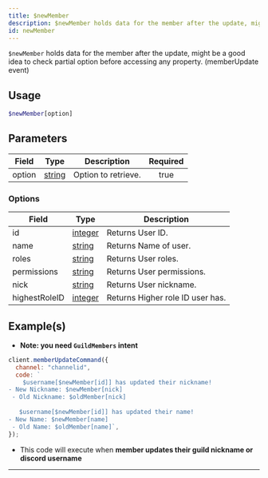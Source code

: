 ```yaml
---
title: $newMember
description: $newMember holds data for the member after the update, might be a good idea to check partial option before accessing any property. (memberUpdate event)
id: newMember
---
```


`$newMember` holds data for the member after the update, might be a good idea to check partial option before accessing
any property. (memberUpdate event)

## Usage

```php
$newMember[option]
```

## Parameters

| Field  | Type                                                                                              | Description         | Required |
| ------ | ------------------------------------------------------------------------------------------------- | ------------------- | :------: |
| option | [string](https://developer.mozilla.org/en-US/docs/Web/JavaScript/Reference/Global_Objects/String) | Option to retrieve. |   true   |

### Options

| Field         | Type                                                                                                | Description                      |
| ------------- | --------------------------------------------------------------------------------------------------- | -------------------------------- |
| id            | [integer](https://developer.mozilla.org/en-US/docs/Web/JavaScript/Reference/Global_Objects/Integer) | Returns User ID.                 |
| name          | [string](https://developer.mozilla.org/en-US/docs/Web/JavaScript/Reference/Global_Objects/String)   | Returns Name of user.            |
| roles         | [string](https://developer.mozilla.org/en-US/docs/Web/JavaScript/Reference/Global_Objects/String)   | Returns User roles.              |
| permissions   | [string](https://developer.mozilla.org/en-US/docs/Web/JavaScript/Reference/Global_Objects/String)   | Returns User permissions.        |
| nick          | [string](https://developer.mozilla.org/en-US/docs/Web/JavaScript/Reference/Global_Objects/String)   | Returns User nickname.           |
| highestRoleID | [integer](https://developer.mozilla.org/en-US/docs/Web/JavaScript/Reference/Global_Objects/Integer) | Returns Higher role ID user has. |

## Example(s)

- **Note: you need `GuildMembers` intent**

```js
client.memberUpdateCommand({
  channel: "channelid",
  code: `
    $username[$newMember[id]] has updated their nickname!
- New Nickname: $newMember[nick]
 - Old Nickname: $oldMember[nick]
 
   $username[$newMember[id]] has updated their name!
- New Name: $newMember[name]
 - Old Name: $oldMember[name]`,
});
```

- This code will execute when **member updates their guild nickname or discord username**

---
